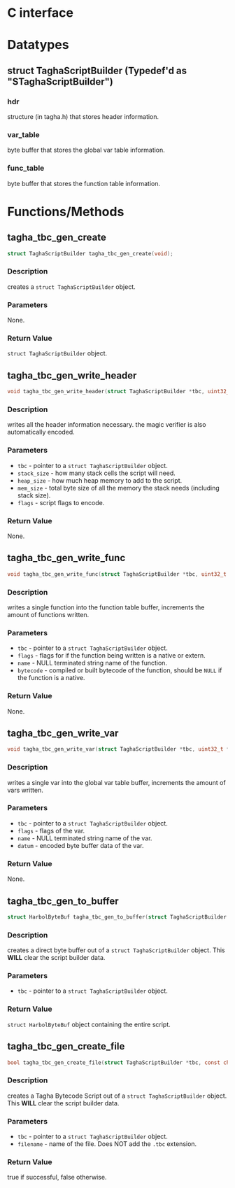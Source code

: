 # C interface

# Datatypes

## struct TaghaScriptBuilder (Typedef'd as "STaghaScriptBuilder")

### hdr
structure (in tagha.h) that stores header information.

### var_table
byte buffer that stores the global var table information.

### func_table
byte buffer that stores the function table information.


# Functions/Methods

## tagha_tbc_gen_create
```c
struct TaghaScriptBuilder tagha_tbc_gen_create(void);
```

### Description
creates a `struct TaghaScriptBuilder` object.

### Parameters
None.

### Return Value
`struct TaghaScriptBuilder` object.


## tagha_tbc_gen_write_header
```c
void tagha_tbc_gen_write_header(struct TaghaScriptBuilder *tbc, uint32_t stack_size, uint32_t heap_size, uint32_t mem_size, uint32_t flags);
```

### Description
writes all the header information necessary. the magic verifier is also automatically encoded.

### Parameters
* `tbc` - pointer to a `struct TaghaScriptBuilder` object.
* `stack_size` - how many stack cells the script will need.
* `heap_size` - how much heap memory to add to the script.
* `mem_size` - total byte size of all the memory the stack needs (including stack size).
* `flags` - script flags to encode.

### Return Value
None.


## tagha_tbc_gen_write_func
```c
void tagha_tbc_gen_write_func(struct TaghaScriptBuilder *tbc, uint32_t flags, const char name[], const struct HarbolByteBuf *bytecode);
```

### Description
writes a single function into the function table buffer, increments the amount of functions written.

### Parameters
* `tbc` - pointer to a `struct TaghaScriptBuilder` object.
* `flags` - flags for if the function being written is a native or extern.
* `name` - NULL terminated string name of the function.
* `bytecode` - compiled or built bytecode of the function, should be `NULL` if the function is a native.

### Return Value
None.


## tagha_tbc_gen_write_var
```c
void tagha_tbc_gen_write_var(struct TaghaScriptBuilder *tbc, uint32_t flags, const char name[], const struct HarbolByteBuf *datum);
```

### Description
writes a single var into the global var table buffer, increments the amount of vars written.

### Parameters
* `tbc` - pointer to a `struct TaghaScriptBuilder` object.
* `flags` - flags of the var.
* `name` - NULL terminated string name of the var.
* `datum` - encoded byte buffer data of the var.

### Return Value
None.


## tagha_tbc_gen_to_buffer
```c
struct HarbolByteBuf tagha_tbc_gen_to_buffer(struct TaghaScriptBuilder *tbc);
```

### Description
creates a direct byte buffer out of a `struct TaghaScriptBuilder` object.
This **WILL** clear the script builder data.

### Parameters
* `tbc` - pointer to a `struct TaghaScriptBuilder` object.

### Return Value
`struct HarbolByteBuf` object containing the entire script.


## tagha_tbc_gen_create_file
```c
bool tagha_tbc_gen_create_file(struct TaghaScriptBuilder *tbc, const char filename[]);
```

### Description
creates a Tagha Bytecode Script out of a `struct TaghaScriptBuilder` object.
This **WILL** clear the script builder data.

### Parameters
* `tbc` - pointer to a `struct TaghaScriptBuilder` object.
* `filename` - name of the file. Does NOT add the `.tbc` extension.

### Return Value
true if successful, false otherwise.
